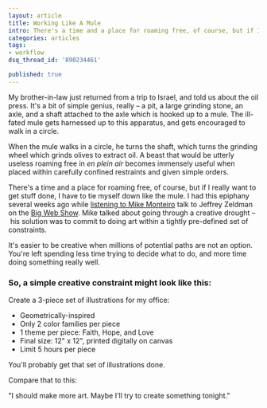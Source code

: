 ```yaml
---
layout: article
title: Working Like A Mule
intro: There's a time and a place for roaming free, of course, but if I really want to get stuff done, I have to tie myself down and work like the brute mule.
categories: articles
tags:
- workflow
dsq_thread_id: '890234461'

published: true
---
```


My brother-in-law just returned from a trip to Israel, and told us about the oil press. It's a bit of simple genius, really – a pit, a large grinding stone, an axle, and a shaft attached to the axle which is hooked up to a mule. The ill-fated mule gets harnessed up to this apparatus, and gets encouraged to walk in a circle.

When the mule walks in a circle, he turns the shaft, which turns the grinding wheel which grinds olives to extract oil. A beast that would be utterly useless roaming free in *en plein air* becomes immensely useful when placed within carefully confined restraints and given simple orders.

There's a time and a place for roaming free, of course, but if I really want to get stuff done, I have to tie myself down like the mule. I had this epiphany several weeks ago while <a title="Mike Monteiro on the Big Web Show" href="http://5by5.tv/bigwebshow/59" target="_blank">listening to Mike Monteiro</a> talk to Jeffrey Zeldman on the <a title="The Big Web Show" href="http://5by5.tv/bigwebshow" target="_blank">Big Web Show</a>. Mike talked about going through a creative drought – his solution was to commit to doing art within a tightly pre-defined set of constraints.

It's easier to be creative when millions of potential paths are not an option. You're left spending less time trying to decide what to do, and more time doing something really well.

### So, a simple creative constraint might look like this:

Create a 3-piece set of illustrations for my office:

* Geometrically-inspired
* Only 2 color families per piece
* 1 theme per piece: Faith, Hope, and Love
* Final size: 12" x 12", printed digitally on canvas
* Limit 5 hours per piece

You'll probably get that set of illustrations done.

Compare that to this:

"I should make more art. Maybe I'll try to create something tonight."